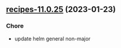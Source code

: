 

## [recipes-11.0.25](https://github.com/truecharts/charts/compare/recipes-11.0.24...recipes-11.0.25) (2023-01-23)

### Chore

- update helm general non-major
  
  